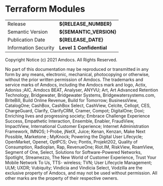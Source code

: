 # Terraform Modules

|                    |                        |
|--------------------|------------------------|
|Release             |**${RELEASE_NUMBER}**   |
|Semantic Version    |**${SEMANTIC_VERSION}** |
|Publication Date    |**${RELEASE_DATE}**     |
|Information Security|**Level 1 Confidential**|

Copyright Notice (c) 2021 Amdocs. All Rights Reserved.

No part of this documentation may be reproduced or transmitted in any form by any means, electronic, mechanical, photocopying or otherwise, without the prior written permission of Amdocs. The trademarks and service marks of Amdocs, including the Amdocs mark and logo, Actix, Adoniss ;AIC, Amdocs BEAT, Analyser, ANYVU; Art, Art Advanced Retention Technology, Bridgewater, Bridgewater Systems, Bridgewatersystems.com, BriteBill, Build Online Revenue, Build for Tomorrow; BusinessView, CatalogOne; CashBox, CashBox Select, CashView, Celcite, Cellopt, CES, ChargeGuard, Clarify, ClarifyCRM, Cramer, Compot; DigitalOne; Doxi; Enriching lives and progressing society; Embrace Challenge Experience Success, Empathetic Interaction, Ensemble, Enabler, FraudView, ImpactView, International Customer Experience; Internet Administration Framework, IMNOS; I-Probe, jNetX, Juice; Kenan, Kenzan, Make Next Possible, Marketone ; MyKnock; Powering the Digital User Lifecycle;  OpenMarket, Openet, OptPCS; Ovo; Pontis, Projekt202, Quality of Consumption, Radioplan, Rap, RevenueOne; Riot.IM, RiskView, RoamView, Segment of One, Select, Solutions for Software-Powered Networks, Spotlight, Streamezzo, The New World of Customer Experience, Trust Your Mobile Network To Us, TTS- wireless; TVN; User Lifecycle Management; ULM; UXDR; Vubiquity; Vindicia and Vindicia Select, Vodzilla are the exclusive property of Amdocs, and may not be used without permission. All other marks are the property of their respective owners.
